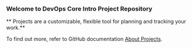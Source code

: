### Welcome to DevOps Core Intro Project Repository ###

** Projects are a customizable, flexible tool for planning and tracking your work.**

To find out more, refer to GitHub documentation [About Projects](https://docs.github.com/issues/planning-and-tracking-with-projects/learning-about-projects/about-projects).
